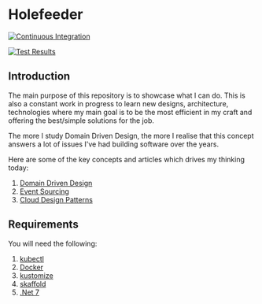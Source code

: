 # Holefeeder

[![Continuous Integration](https://github.com/DrifterApps/Holefeeder/actions/workflows/ci-cd.yml/badge.svg)](https://github.com/DrifterApps/Holefeeder/actions/workflows/ci-cd.yml)

[![Test Results](https://github.com/patmoreau/230a77d0ee69381bbe869c0fc62f9cc6)](https://github.com/DrifterApps/Holefeeder/actions/workflows/ci-cd.yml)

## Introduction

The main purpose of this repository is to showcase what I can do. This is also a constant work in progress to learn new designs, architecture, technologies where my main goal is to be the most efficient in my craft and offering the best/simple solutions for the job.

The more I study Domain Driven Design, the more I realise that this concept answers a lot of issues I've had building software over the years.

Here are some of the key concepts and articles which drives my thinking today:

1. [Domain Driven Design](https://martinfowler.com/tags/domain%20driven%20design.html)
1. [Event Sourcing](https://docs.microsoft.com/en-us/azure/architecture/patterns/event-sourcing)
1. [Cloud Design Patterns](https://docs.microsoft.com/en-us/azure/architecture/patterns/)

## Requirements

You will need the following:

1. [kubectl](https://kubernetes.io/docs/tasks/tools/)
1. [Docker](https://www.docker.com/)
1. [kustomize](https://kustomize.io/)
1. [skaffold](https://skaffold.dev/)
1. [.Net 7](https://dotnet.microsoft.com/en-us/download)

